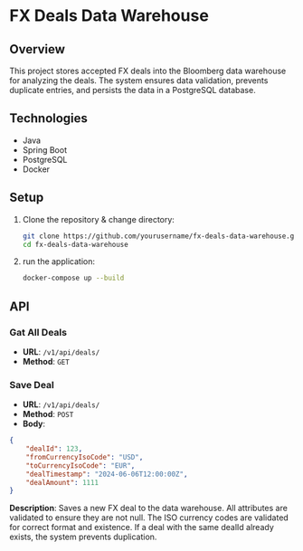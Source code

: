 # FX Deals Data Warehouse

## Overview
This project stores accepted FX deals into the Bloomberg data warehouse for analyzing the deals. The system ensures data validation, prevents duplicate entries, and persists the data in a PostgreSQL database.

## Technologies
- Java
- Spring Boot
- PostgreSQL
- Docker

## Setup
1. Clone the repository & change directory:
   ```sh
   git clone https://github.com/yourusername/fx-deals-data-warehouse.git
   cd fx-deals-data-warehouse

2. run the application:
   ```sh
   docker-compose up --build


## API
### Gat All Deals
- **URL**: `/v1/api/deals/`
- **Method**: `GET`


### Save Deal
- **URL**: `/v1/api/deals/`
- **Method**: `POST`
- **Body**:
```json
{
    "dealId": 123,
    "fromCurrencyIsoCode": "USD",
    "toCurrencyIsoCode": "EUR",
    "dealTimestamp": "2024-06-06T12:00:00Z",
    "dealAmount": 1111
}
```
**Description**: Saves a new FX deal to the data warehouse. All attributes are validated to ensure they are not null. The ISO currency codes are validated for correct format and existence. If a deal with the same dealId already exists, the system prevents duplication.

